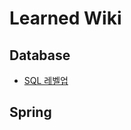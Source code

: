 # Learned Wiki
## Database
- [SQL 레벨업](https://github.com/BEOMKING/PersonalStudy/blob/main/Database/SQL%20레벨업.md)

## Spring